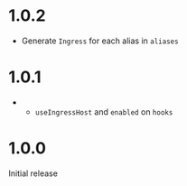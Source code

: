 # 1.0.2
* Generate `Ingress` for each alias in `aliases`

# 1.0.1
* + `useIngressHost` and `enabled` on `hooks`

# 1.0.0

Initial release
